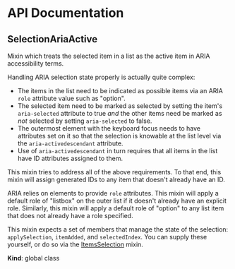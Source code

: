 # API Documentation
<a name="SelectionAriaActive"></a>

## SelectionAriaActive
Mixin which treats the selected item in a list as the active item in ARIA
accessibility terms.

Handling ARIA selection state properly is actually quite complex:

* The items in the list need to be indicated as possible items via an ARIA
  `role` attribute value such as "option".
* The selected item need to be marked as selected by setting the item's
  `aria-selected` attribute to true *and* the other items need be marked as
  *not* selected by setting `aria-selected` to false.
* The outermost element with the keyboard focus needs to have attributes
  set on it so that the selection is knowable at the list level via the
  `aria-activedescendant` attribute.
* Use of `aria-activedescendant` in turn requires that all items in the
  list have ID attributes assigned to them.

This mixin tries to address all of the above requirements. To that end,
this mixin will assign generated IDs to any item that doesn't already have
an ID.

ARIA relies on elements to provide `role` attributes. This mixin will apply
a default role of "listbox" on the outer list if it doesn't already have an
explicit role. Similarly, this mixin will apply a default role of "option"
to any list item that does not already have a role specified.

This mixin expects a set of members that manage the state of the selection:
`applySelection`, `itemAdded`, and `selectedIndex`. You can supply these
yourself, or do so via the [ItemsSelection](ItemsSelection.md) mixin.

  **Kind**: global class
